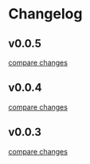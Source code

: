 # Changelog


## v0.0.5

[compare changes](https://github.com/0xLLLLH/eslint/compare/v0.0.5...v0.0.5)

## v0.0.4

[compare changes](https://github.com/0xLLLLH/eslint/compare/v0.0.4...v0.0.4)

## v0.0.3

[compare changes](https://github.com/0xLLLLH/eslint/compare/v0.0.3...v0.0.3)

